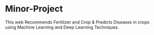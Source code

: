 # Minor-Project
This web Recommends Fertilizer and Crop &amp; Predicts Diseases in crops using Machine Learning and Deep Learning Techniques. 
